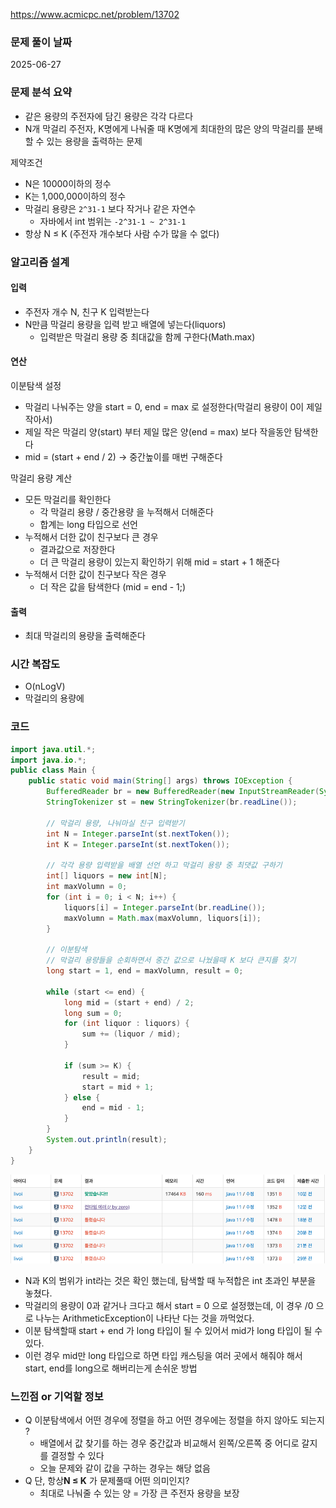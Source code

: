 https://www.acmicpc.net/problem/13702

### 문제 풀이 날짜
2025-06-27

### 문제 분석 요약
- 같은 용량의 주전자에 담긴 용량은 각각 다르다
- N개 막걸리 주전자, K명에게 나눠줄 때 K명에게 최대한의 많은 양의 막걸리를 분배할 수 있는 용량을 출력하는 문제

제약조건
- N은 10000이하의 정수
- K는 1,000,000이하의 정수
- 막걸리 용량은 `2^31-1` 보다 작거나 같은 자연수
    - 자바에서 int 범위는 `-2^31-1 ~ 2^31-1`
- 항상 N ≤ K (주전자 개수보다 사람 수가 많을 수 없다)
### 알고리즘 설계

#### 입력
- 주전자 개수 N, 친구 K 입력받는다
- N만큼 막걸리 용량을 입력 받고 배열에 넣는다(liquors)
    - 입력받은 막걸리 용량 중 최대값을 함께 구한다(Math.max)

#### 연산
이분탐색 설정
- 막걸리 나눠주는 양을 start = 0, end = max 로 설정한다(막걸리 용량이 0이 제일 작아서)
- 제일 작은 막걸리 양(start) 부터 제일 많은 양(end = max) 보다 작을동안 탐색한다
- mid = (start + end / 2) -> 중간높이를 매번 구해준다

막걸리 용량 계산
- 모든 막걸리를 확인한다
    - 각 막걸리 용량 / 중간용량 을 누적해서 더해준다
    - 합계는 long 타입으로 선언
- 누적해서 더한 값이 친구보다 큰 경우
    - 결과값으로 저장한다
    - 더 큰 막걸리 용량이 있는지 확인하기 위해 mid = start + 1 해준다
- 누적해서 더한 값이 친구보다 작은 경우
    - 더 작은 값을 탐색한다	(mid = end - 1;)
#### 출력
- 최대 막걸리의 용량을 출력해준다

### 시간 복잡도
- O(nLogV)
- 막걸리의 용량에

### 코드
```java  
import java.util.*;
import java.io.*;
public class Main {
    public static void main(String[] args) throws IOException {
        BufferedReader br = new BufferedReader(new InputStreamReader(System.in));
        StringTokenizer st = new StringTokenizer(br.readLine());

        // 막걸리 용량, 나눠마실 친구 입력받기
        int N = Integer.parseInt(st.nextToken());
        int K = Integer.parseInt(st.nextToken());

        // 각각 용량 입력받을 배열 선언 하고 막걸리 용량 중 최댓값 구하기
        int[] liquors = new int[N];
        int maxVolumn = 0;
        for (int i = 0; i < N; i++) {
            liquors[i] = Integer.parseInt(br.readLine());
            maxVolumn = Math.max(maxVolumn, liquors[i]);
        }

        // 이분탐색
        // 막걸리 용량들을 순회하면서 중간 값으로 나눴을때 K 보다 큰지를 찾기
        long start = 1, end = maxVolumn, result = 0;

        while (start <= end) {
            long mid = (start + end) / 2;
            long sum = 0;
            for (int liquor : liquors) {
                sum += (liquor / mid);
            }

            if (sum >= K) {
                result = mid;
                start = mid + 1;
            } else {
                end = mid - 1;
            }
        }
        System.out.println(result);
    }
}

```

![b13702](b13702.png)
- N과 K의 범위가 int라는 것은 확인 했는데, 탐색할 때 누적합은 int 초과인 부분을 놓쳤다.
- 막걸리의 용량이 0과 같거나 크다고 해서 start = 0 으로 설정했는데, 이 경우 /0 으로 나누는 ArithmeticException이 나타난 다는 것을 까먹었다.
- 이분 탐색할때 start + end 가 long 타입이 될 수 있어서 mid가 long 타입이 될 수 있다.
- 이런 경우 mid만 long 타입으로 하면 타입 캐스팅을 여러 곳에서 해줘야 해서 start, end를 long으로 해버리는게 손쉬운 방법


### 느낀점 or 기억할 정보
- Q 이분탐색에서 어떤 경우에 정렬을 하고 어떤 경우에는 정렬을 하지 않아도 되는지 ?
  - 배열에서 값 찾기를 하는 경우 중간값과 비교해서 왼쪽/오른쪽 중 어디로 갈지를 결정할 수 있다
  - 오늘 문제와 같이 값을 구하는 경우는 해당 없음
- Q 단, 항상**N ≤ K** 가 문제풀때 어떤 의미인지?
  - 최대로 나눠줄 수 있는 양 = 가장 큰 주전자 용량을 보장
